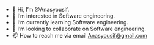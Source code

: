 - 👋 Hi, I’m @Anasyousif.
- 👀 I’m interested in Software engineering.
- 🌱 I’m currently learning Software engineering.
- 💞️ I’m looking to collaborate on Software engineering.
- 📫 How to reach me via email Anasyousif@gmail.com

<!---
Anasyousif/Anasyousif is a ✨ special ✨ repository because its `README.md` (this file) appears on your GitHub profile.
You can click the Preview link to take a look at your changes.
--->

